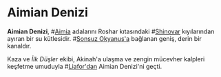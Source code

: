 # Aimian Denizi

**Aimian Denizi**, #[Aimia](locations/aimia) adalarını Roshar kıtasındaki #[Shinovar](locations/shinovar) kıyılarından ayıran bir su kütlesidir. #[Sonsuz Okyanus'a](locations/endless-ocean) bağlanan geniş, derin bir kanaldır.

Kaza ve _İlk Düşler_ ekibi, Akinah'a ulaşma ve zengin mücevher kalpleri keşfetme umuduyla #[Liafor'dan](locations/liafor) Aimian Denizi'ni geçti.
